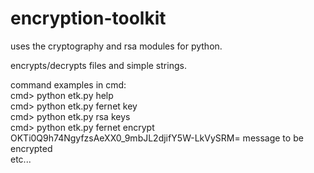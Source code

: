 # encryption-toolkit

uses the cryptography and rsa modules for python.

encrypts/decrypts files and simple strings.

command examples in cmd:<br>
cmd> python etk.py help<br>
cmd> python etk.py fernet key<br>
cmd> python etk.py rsa keys<br>
cmd> python etk.py fernet encrypt OKTi0Q9h74NgyfzsAeXX0_9mbJL2djifY5W-LkVySRM= message to be encrypted<br>
etc...
